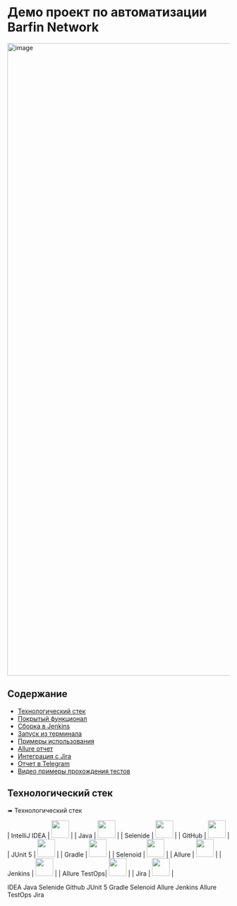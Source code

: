 # Демо проект по автоматизации Barfin Network

<img width="1433" alt="image" src="https://github.com/frion13/barfin-project/assets/112623336/3d558273-f19f-47a3-8475-673934069a2e">

## Содержание

- [Технологический стек](#технологический-стек)
- [Покрытый функционал](#покрытый-функционал)
- [Сборка в Jenkins](#сборка-в-jenkins)
- [Запуск из терминала](#запуск-из-терминала)
- [Примеры использования](#примеры-использования)
- [Allure отчет](#allure-отчет)
- [Интеграция с Jira](#интеграция-с-jira)
- [Отчет в Telegram](#отчет-в-telegram)
- [Видео примеры прохождения тестов](#видео-примеры-прохождения-тестов)


## Технологический стек


➠ Технологический стек

| IntelliJ IDEA | <img src="https://resources.jetbrains.com/storage/products/intellij-idea/img/meta/intellij-idea_logo_300x300.png" width="40"> |
| Java          | <img src="https://cdn-icons-png.flaticon.com/512/226/226777.png" width="40"> |
| Selenide      | <img src="https://avatars.githubusercontent.com/u/24496877?s=400&v=4" width="40"> |
| GitHub        | <img src="https://image.flaticon.com/icons/png/512/25/25231.png" width="40"> |
| JUnit 5       | <img src="https://junit.org/junit5/assets/img/junit5-logo.png" width="40"> |
| Gradle        | <img src="https://cdn-icons-png.flaticon.com/512/919/919837.png" width="40"> |
| Selenoid      | <img src="https://aerokube.com/images/selenoid-logo.png" width="40"> |
| Allure        | <img src="https://avatars.githubusercontent.com/u/5879127?s=200&v=4" width="40"> |
| Jenkins       | <img src="https://cdn.icon-icons.com/icons2/2699/PNG/512/jenkins_logo_icon_168717.png" width="40"> |
| Allure TestOps| <img src="https://avatars.githubusercontent.com/u/5879127?s=200&v=4" width="40"> | <!-- Assuming same as Allure -->
| Jira          | <img src="https://cdn.worldvectorlogo.com/logos/jira-1.svg" width="40"> |


IDEA Java Selenide Github JUnit 5 Gradle Selenoid Allure Jenkins Allure TestOps  Jira

